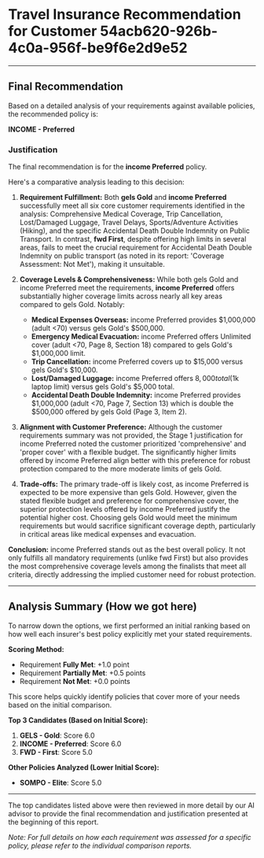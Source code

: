 # Travel Insurance Recommendation for Customer 54acb620-926b-4c0a-956f-be9f6e2d9e52

---

## Final Recommendation
Based on a detailed analysis of your requirements against available policies, the recommended policy is:

**INCOME - Preferred**

### Justification
The final recommendation is for the **income Preferred** policy. 

Here's a comparative analysis leading to this decision:

1.  **Requirement Fulfillment:** Both **gels Gold** and **income Preferred** successfully meet all six core customer requirements identified in the analysis: Comprehensive Medical Coverage, Trip Cancellation, Lost/Damaged Luggage, Travel Delays, Sports/Adventure Activities (Hiking), and the specific Accidental Death Double Indemnity on Public Transport. In contrast, **fwd First**, despite offering high limits in several areas, fails to meet the crucial requirement for Accidental Death Double Indemnity on public transport (as noted in its report: 'Coverage Assessment: Not Met'), making it unsuitable.

2.  **Coverage Levels & Comprehensiveness:** While both gels Gold and income Preferred meet the requirements, **income Preferred** offers substantially higher coverage limits across nearly all key areas compared to gels Gold. Notably:
    *   **Medical Expenses Overseas:** income Preferred provides $1,000,000 (adult <70) versus gels Gold's $500,000.
    *   **Emergency Medical Evacuation:** income Preferred offers Unlimited cover (adult <70, Page 8, Section 18) compared to gels Gold's $1,000,000 limit.
    *   **Trip Cancellation:** income Preferred covers up to $15,000 versus gels Gold's $10,000.
    *   **Lost/Damaged Luggage:** income Preferred offers $8,000 total ($1k laptop limit) versus gels Gold's $5,000 total.
    *   **Accidental Death Double Indemnity:** income Preferred provides $1,000,000 (adult <70, Page 7, Section 13) which is double the $500,000 offered by gels Gold (Page 3, Item 2).

3.  **Alignment with Customer Preference:** Although the customer requirements summary was not provided, the Stage 1 justification for income Preferred noted the customer prioritized 'comprehensive' and 'proper cover' with a flexible budget. The significantly higher limits offered by income Preferred align better with this preference for robust protection compared to the more moderate limits of gels Gold.

4.  **Trade-offs:** The primary trade-off is likely cost, as income Preferred is expected to be more expensive than gels Gold. However, given the stated flexible budget and preference for comprehensive cover, the superior protection levels offered by income Preferred justify the potential higher cost. Choosing gels Gold would meet the minimum requirements but would sacrifice significant coverage depth, particularly in critical areas like medical expenses and evacuation.

**Conclusion:** income Preferred stands out as the best overall policy. It not only fulfills all mandatory requirements (unlike fwd First) but also provides the most comprehensive coverage levels among the finalists that meet all criteria, directly addressing the implied customer need for robust protection.

---

## Analysis Summary (How we got here)
To narrow down the options, we first performed an initial ranking based on how well each insurer's best policy explicitly met your stated requirements.

**Scoring Method:**
- Requirement **Fully Met**: +1.0 point
- Requirement **Partially Met**: +0.5 points
- Requirement **Not Met**: +0.0 points

This score helps quickly identify policies that cover more of your needs based on the initial comparison.

**Top 3 Candidates (Based on Initial Score):**
1. **GELS - Gold**: Score 6.0
2. **INCOME - Preferred**: Score 6.0
3. **FWD - First**: Score 5.0

**Other Policies Analyzed (Lower Initial Score):**
- **SOMPO - Elite**: Score 5.0

---

The top candidates listed above were then reviewed in more detail by our AI advisor to provide the final recommendation and justification presented at the beginning of this report.

*Note: For full details on how each requirement was assessed for a specific policy, please refer to the individual comparison reports.*